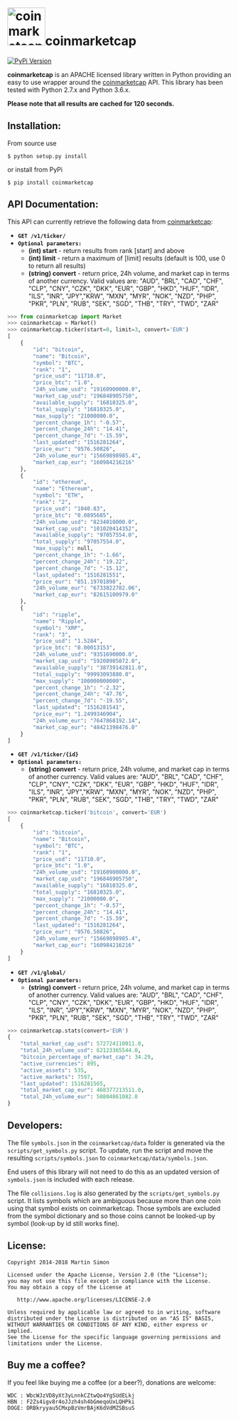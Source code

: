 <h1><img src="https://raw.githubusercontent.com/barnumbirr/coinmarketcap/master/doc/coinmarketcap.png" height=85 alt="coinmarketcap" title="coinmarketcap">coinmarketcap</h1>

[![PyPi Version](http://img.shields.io/pypi/v/coinmarketcap.svg)](https://pypi.python.org/pypi/coinmarketcap/)

**coinmarketcap** is an APACHE licensed library written in Python providing an easy to use wrapper around the [coinmarketcap](http://coinmarketcap.com/) API.
This library has been tested with Python 2.7.x and Python 3.6.x.

**Please note that all results are cached for 120 seconds.**

## Installation:

From source use

    $ python setup.py install

or install from PyPi

    $ pip install coinmarketcap

## API Documentation:

This API can currently retrieve the following data from [coinmarketcap](http://coinmarketcap.com/):

- **`GET /v1/ticker/`**
- **`Optional parameters:`**
    - **(int) start** - return results from rank [start] and above
    - **(int) limit** - return a maximum of [limit] results (default is 100, use 0 to return all results)
    - **(string) convert** - return price, 24h volume, and market cap in terms of another currency. Valid values are:
"AUD", "BRL", "CAD", "CHF", "CLP", "CNY", "CZK", "DKK", "EUR", "GBP", "HKD", "HUF", "IDR", "ILS", "INR", "JPY","KRW", "MXN", "MYR", "NOK", "NZD", "PHP", "PKR", "PLN", "RUB", "SEK", "SGD", "THB", "TRY", "TWD", "ZAR"

```python
>>> from coinmarketcap import Market
>>> coinmarketcap = Market()
>>> coinmarketcap.ticker(start=0, limit=3, convert='EUR')
[
    {
        "id": "bitcoin",
        "name": "Bitcoin",
        "symbol": "BTC",
        "rank": "1",
        "price_usd": "11710.0",
        "price_btc": "1.0",
        "24h_volume_usd": "19160900000.0",
        "market_cap_usd": "196848905750",
        "available_supply": "16810325.0",
        "total_supply": "16810325.0",
        "max_supply": "21000000.0",
        "percent_change_1h": "-0.57",
        "percent_change_24h": "14.41",
        "percent_change_7d": "-15.59",
        "last_updated": "1516281264",
        "price_eur": "9576.50826",
        "24h_volume_eur": "15669898985.4",
        "market_cap_eur": "160984216216"
    },
    {
        "id": "ethereum",
        "name": "Ethereum",
        "symbol": "ETH",
        "rank": "2",
        "price_usd": "1040.83",
        "price_btc": "0.0895685",
        "24h_volume_usd": "8234010000.0",
        "market_cap_usd": "101020414352",
        "available_supply": "97057554.0",
        "total_supply": "97057554.0",
        "max_supply": null,
        "percent_change_1h": "-1.66",
        "percent_change_24h": "19.22",
        "percent_change_7d": "-15.12",
        "last_updated": "1516281551",
        "price_eur": "851.19701898",
        "24h_volume_eur": "6733822782.06",
        "market_cap_eur": "82615100979.0"
    },
    {
        "id": "ripple",
        "name": "Ripple",
        "symbol": "XRP",
        "rank": "3",
        "price_usd": "1.5284",
        "price_btc": "0.00013153",
        "24h_volume_usd": "9351690000.0",
        "market_cap_usd": "59208905872.0",
        "available_supply": "38739142811.0",
        "total_supply": "99993093880.0",
        "max_supply": "100000000000",
        "percent_change_1h": "-2.32",
        "percent_change_24h": "47.76",
        "percent_change_7d": "-19.55",
        "last_updated": "1516281541",
        "price_eur": "1.2499346904",
        "24h_volume_eur": "7647868192.14",
        "market_cap_eur": "48421398476.0"
    }
]
```

- **`GET /v1/ticker/{id}`**
- **`Optional parameters:`**
    - **(string) convert** - return price, 24h volume, and market cap in terms of another currency. Valid values are:
"AUD", "BRL", "CAD", "CHF", "CLP", "CNY", "CZK", "DKK", "EUR", "GBP", "HKD", "HUF", "IDR", "ILS", "INR", "JPY","KRW", "MXN", "MYR", "NOK", "NZD", "PHP", "PKR", "PLN", "RUB", "SEK", "SGD", "THB", "TRY", "TWD", "ZAR"

```python
>>> coinmarketcap.ticker('bitcoin', convert='EUR')
[
    {
        "id": "bitcoin",
        "name": "Bitcoin",
        "symbol": "BTC",
        "rank": "1",
        "price_usd": "11710.0",
        "price_btc": "1.0",
        "24h_volume_usd": "19160900000.0",
        "market_cap_usd": "196848905750",
        "available_supply": "16810325.0",
        "total_supply": "16810325.0",
        "max_supply": "21000000.0",
        "percent_change_1h": "-0.57",
        "percent_change_24h": "14.41",
        "percent_change_7d": "-15.59",
        "last_updated": "1516281264",
        "price_eur": "9576.50826",
        "24h_volume_eur": "15669898985.4",
        "market_cap_eur": "160984216216"
    }
]
```

- **`GET /v1/global/`**
- **`Optional parameters:`**
    - **(string) convert** - return price, 24h volume, and market cap in terms of another currency. Valid values are:
"AUD", "BRL", "CAD", "CHF", "CLP", "CNY", "CZK", "DKK", "EUR", "GBP", "HKD", "HUF", "IDR", "ILS", "INR", "JPY","KRW", "MXN", "MYR", "NOK", "NZD", "PHP", "PKR", "PLN", "RUB", "SEK", "SGD", "THB", "TRY", "TWD", "ZAR"


```python
>>> coinmarketcap.stats(convert='EUR')
{
    "total_market_cap_usd": 572724110011.0,
    "total_24h_volume_usd": 62123365544.0,
    "bitcoin_percentage_of_market_cap": 34.29,
    "active_currencies": 895,
    "active_assets": 535,
    "active_markets": 7597,
    "last_updated": 1516281565,
    "total_market_cap_eur": 468377213511.0,
    "total_24h_volume_eur": 50804861082.0
}
```

## Developers:

The file `symbols.json` in the `coinmarketcap/data` folder is generated via the `scripts/get_symbols.py` script.
To update, run the script and move the resulting `scripts/symbols.json` to `coinmarketcap/data/symbols.json`.

End users of this library will not need to do this as an updated version of `symbols.json` is included with each release.

The file `collisions.log` is also generated by the `scripts/get_symbols.py` script.
It lists symbols which are ambiguous because more than one coin using that symbol exists on coinmarketcap. Those symbols are excluded from the symbol dictionary and so those coins cannot be looked-up by symbol (look-up by id still works fine).

## License:

```
Copyright 2014-2018 Martin Simon

Licensed under the Apache License, Version 2.0 (the "License");
you may not use this file except in compliance with the License.
You may obtain a copy of the License at

   http://www.apache.org/licenses/LICENSE-2.0

Unless required by applicable law or agreed to in writing, software
distributed under the License is distributed on an "AS IS" BASIS,
WITHOUT WARRANTIES OR CONDITIONS OF ANY KIND, either express or implied.
See the License for the specific language governing permissions and
limitations under the License.

```

## Buy me a coffee?

If you feel like buying me a coffee (or a beer?), donations are welcome:

```
WDC : WbcWJzVD8yXt3yLnnkCZtwQo4YgSUdELkj
HBN : F2Zs4igv8r4oJJzh4sh4bGmeqoUxLQHPki
DOGE: DRBkryyau5CMxpBzVmrBAjK6dVdMZSBsuS
```
